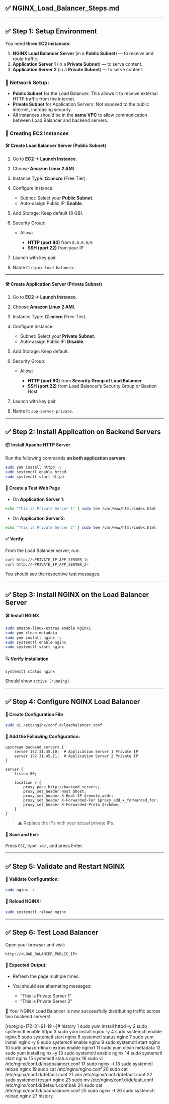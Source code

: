 ## ✅ NGINX\_Load\_Balancer\_Steps.md

---

## ✅ Step 1: Setup Environment

You need **three EC2 instances**:

1. **NGINX Load Balancer Server** (in a **Public Subnet**) — to receive and route traffic.
2. **Application Server 1** (in a **Private Subnet**) — to serve content.
3. **Application Server 2** (in a **Private Subnet**) — to serve content.

### 🔧 Network Setup:

* **Public Subnet** for the Load Balancer: This allows it to receive external HTTP traffic from the internet.
* **Private Subnet** for Application Servers: Not exposed to the public internet, increasing security.
* All instances should be in the **same VPC** to allow communication between Load Balancer and backend servers.

### 🚀 Creating EC2 Instances

#### 🛠 Create Load Balancer Server (Public Subnet)

1. Go to **EC2 → Launch Instance**.
2. Choose **Amazon Linux 2 AMI**.
3. Instance Type: **t2.micro** (Free Tier).
4. Configure Instance:

   * Subnet: Select your **Public Subnet**.
   * Auto-assign Public IP: **Enable**.
5. Add Storage: Keep default (8 GB).
6. Security Group:

   * Allow:

     * **HTTP (port 80)** from `0.0.0.0/0`
     * **SSH (port 22)** from your IP
7. Launch with key pair.
8. Name it: `nginx-load-balancer`.

---

#### 🛠 Create Application Server (Private Subnet)

1. Go to **EC2 → Launch Instance**.
2. Choose **Amazon Linux 2 AMI**.
3. Instance Type: **t2.micro** (Free Tier).
4. Configure Instance:

   * Subnet: Select your **Private Subnet**.
   * Auto-assign Public IP: **Disable**.
5. Add Storage: Keep default.
6. Security Group:

   * Allow:

     * **HTTP (port 80)** from **Security Group of Load Balancer**
     * **SSH (port 22)** from Load Balancer’s Security Group or Bastion Host
7. Launch with key pair.
8. Name it: `app-server-private`.

---

## ✅ Step 2: Install Application on Backend Servers

#### 📦 Install Apache HTTP Server

Run the following commands **on both application servers**:

```bash
sudo yum install httpd -y
sudo systemctl enable httpd
sudo systemctl start httpd
```

#### 📝 Create a Test Web Page

* On **Application Server 1**:

```bash
echo "This is Private Server 1" | sudo tee /var/www/html/index.html
```

* On **Application Server 2**:

```bash
echo "This is Private Server 2" | sudo tee /var/www/html/index.html
```

#### ✅ Verify:

From the Load Balancer server, run:

```bash
curl http://<PRIVATE_IP_APP_SERVER_1>
curl http://<PRIVATE_IP_APP_SERVER_2>
```

You should see the respective test messages.

---

## ✅ Step 3: Install NGINX on the Load Balancer Server

#### 🛠 Install NGINX

```bash
sudo amazon-linux-extras enable nginx1
sudo yum clean metadata
sudo yum install nginx -y
sudo systemctl enable nginx
sudo systemctl start nginx

```

#### 🔍 Verify Installation

```bash
systemctl status nginx
```

Should show `active (running)`.

---

## ✅ Step 4: Configure NGINX Load Balancer

#### 📁 Create Configuration File

```bash
sudo vi /etc/nginx/conf.d/loadbalancer.conf
```

#### 🧾 Add the Following Configuration:

```nginx
upstream backend_servers {
    server 172.31.45.10;  # Application Server 1 Private IP
    server 172.31.45.11;  # Application Server 2 Private IP
}

server {
    listen 80;

    location / {
        proxy_pass http://backend_servers;
        proxy_set_header Host $host;
        proxy_set_header X-Real-IP $remote_addr;
        proxy_set_header X-Forwarded-For $proxy_add_x_forwarded_for;
        proxy_set_header X-Forwarded-Proto $scheme;
    }
}
```

> ⚠️ Replace the IPs with your actual private IPs.

#### 💾 Save and Exit:

Press `ESC`, type `:wq!`, and press Enter.

---

## ✅ Step 5: Validate and Restart NGINX

#### 🧪 Validate Configuration:

```bash
sudo nginx -t
```

#### 🔁 Reload NGINX:

```bash
sudo systemctl reload nginx
```

---

## ✅ Step 6: Test Load Balancer

Open your browser and visit:

```http
http://<LOAD_BALANCER_PUBLIC_IP>
```

#### 🔄 Expected Output:

* Refresh the page multiple times.
* You should see alternating messages:

  * "This is Private Server 1"
  * "This is Private Server 2"

🎉 Your NGINX Load Balancer is now successfully distributing traffic across two backend servers!



[root@ip-172-31-91-19 ~]# history
    1  sudo yum install httpd -y
    2  sudo systemctl enable httpd
    3  sudo yum install nginx -y
    4  sudo systemctl enable nginx
    5  sudo systemctl start nginx
    6  systemctl status nginx
    7  sudo yum install nginx -y
    8  sudo systemctl enable nginx
    9  sudo systemctl start nginx
   10  sudo amazon-linux-extras enable nginx1
   11  sudo yum clean metadata
   12  sudo yum install nginx -y
   13  sudo systemctl enable nginx
   14  sudo systemctl start nginx
   15  systemctl status nginx
   16  sudo vi /etc/nginx/conf.d/loadbalancer.conf
   17  sudo nginx -t
   18  sudo systemctl reload nginx
   19  sudo cat /etc/nginx/nginx.conf
   20  sudo cat /etc/nginx/conf.d/default.conf
   21  vim /etc/nginx/conf.d/default.conf
   22  sudo systemctl restart nginx
   23  sudo mv /etc/nginx/conf.d/default.conf /etc/nginx/conf.d/default.conf.bak
   24  sudo cat /etc/nginx/conf.d/loadbalancer.conf
   25  sudo nginx -t
   26  sudo systemctl reload nginx
   27  history

